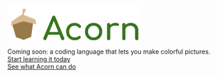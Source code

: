 <a href="https://lb123658.github.io/acornLanguage/" target="_blank">
<img src="images/acornLogo.png" width="60%" /></a><br>
Coming soon: a coding language that lets you make colorful pictures.
<br>
<a href="https://lb123658.github.io/acornLanguage/">Start learning it today</a> <br>
<a href="https://lb123658.github.io/acornLanguage/images/face.png">See what Acorn can do</a>
